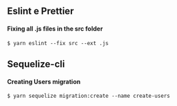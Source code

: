 ## Eslint e Prettier

#### Fixing all .js files in the src folder

`$ yarn eslint --fix src --ext .js`

## Sequelize-cli

#### Creating Users migration

`$ yarn sequelize migration:create --name create-users`
